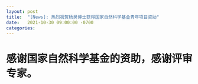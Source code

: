```yaml
---
layout: post
title:  "[News]: 热烈祝贺杨昊博士获得国家自然科学基金青年项目资助"
date:   2021-10-30 09:00:00 -0700
categories: 
---
```


# 感谢国家自然科学基金的资助，感谢评审专家。
